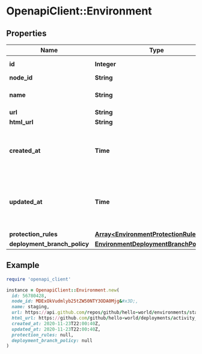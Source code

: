 # OpenapiClient::Environment

## Properties

| Name | Type | Description | Notes |
| ---- | ---- | ----------- | ----- |
| **id** | **Integer** | The id of the environment. |  |
| **node_id** | **String** |  |  |
| **name** | **String** | The name of the environment. |  |
| **url** | **String** |  |  |
| **html_url** | **String** |  |  |
| **created_at** | **Time** | The time that the environment was created, in ISO 8601 format. |  |
| **updated_at** | **Time** | The time that the environment was last updated, in ISO 8601 format. |  |
| **protection_rules** | [**Array&lt;EnvironmentProtectionRulesInner&gt;**](EnvironmentProtectionRulesInner.md) |  | [optional] |
| **deployment_branch_policy** | [**EnvironmentDeploymentBranchPolicy**](EnvironmentDeploymentBranchPolicy.md) |  | [optional] |

## Example

```ruby
require 'openapi_client'

instance = OpenapiClient::Environment.new(
  id: 56780428,
  node_id: MDExOkVudmlyb25tZW50NTY3ODA0Mjg&#x3D;,
  name: staging,
  url: https://api.github.com/repos/github/hello-world/environments/staging,
  html_url: https://github.com/github/hello-world/deployments/activity_log?environments_filter&#x3D;staging,
  created_at: 2020-11-23T22:00:40Z,
  updated_at: 2020-11-23T22:00:40Z,
  protection_rules: null,
  deployment_branch_policy: null
)
```

